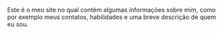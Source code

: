 Este é o meu site no qual contém algumas informações sobre mim, como por exemplo meus contatos, habilidades e uma breve descrição de quem eu sou.